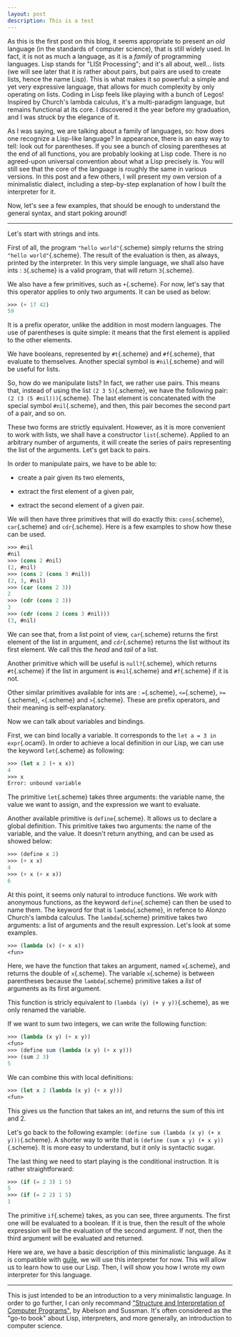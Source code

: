 ```yaml
---
layout: post
description: This is a test
---
```



As this is the first post on this blog, it seems appropriate to present an *old* language (in the standards of computer science), that is still widely used.
In fact, it is not as much a language, as it is a *family* of programming languages. Lisp stands for "LISt Processing"; and it's all about, well... lists (we will see later that it is rather about pairs, but pairs are used to create lists, hence the name Lisp).
This is what makes it so powerful: a simple and yet very expressive language, that allows for much complexity by only operating on lists. Coding in Lisp feels like playing with a bunch of Legos! Inspired by Church's lambda calculus, it's a multi-paradigm language, but remains functional at its core.
I discovered it the year before my graduation, and I was struck by the elegance of it.

As I was saying, we are talking about a family of languages, so: how does one recognize a Lisp-like language?
In appearance, there is an easy way to tell: look out for parentheses. If you see a bunch of closing parentheses at the end of all functions, you are probably looking at Lisp code. There is no agreed-upon universal convention about what a Lisp precisely is. You will still see that the core of the language is roughly the same in various versions. In this post and a few others, I will present my own version of a minimalistic dialect, including a step-by-step explanation of how I built the interpreter for it.

Now, let's see a few examples, that should be enough to understand the general syntax, and start poking around!

------

Let's start with strings and ints.

First of all, the program `"hello world"`{.scheme} simply returns the string `"hello world"`{.scheme}. The result of the evaluation is then, as always, printed by the interpreter.
In this very simple language, we shall also have ints : `3`{.scheme} is a valid program, that will return `3`{.scheme}.

We also have a few primitives, such as `+`{.scheme}. For now, let's say that this operator applies to only two arguments.
It can be used as below:

```scheme
>>> (+ 17 42)
59
```
It is a prefix operator, unlike the addition in most modern languages. The use of parentheses is quite simple: it means that the first element is applied to the other elements.


We have booleans, represented by `#t`{.scheme} and `#f`{.scheme}, that evaluate to themselves. Another special symbol is `#nil`{.scheme} and will be useful for lists.

So, how do we manipulate lists? In fact, we rather use pairs. This means that, instead of using the list `(2 3 5)`{.scheme}, we have the following pair: `(2 (3 (5 #nil)))`{.scheme}. The last element is concatenated with the special symbol `#nil`{.scheme}, and then, this pair becomes the second part of a pair, and so on.

These two forms are strictly equivalent. However, as it is more convenient to work with lists, we shall have a constructor `list`{.scheme}. Applied to an arbitrary number of arguments, it will create the series of pairs representing the list of the arguments. Let's get back to pairs.

In order to manipulate pairs, we have to be able to:

- create a pair given its two elements,

- extract the first element of a given pair,

- extract the second element of a given pair.

We will then have three primitives that will do exactly this: `cons`{.scheme}, `car`{.scheme} and `cdr`{.scheme}.
Here is a few examples to show how these can be used.

```scheme
>>> #nil
#nil
>>> (cons 2 #nil)
(2, #nil)
>>> (cons 2 (cons 3 #nil))
(2, 3, #nil)
>>> (car (cons 2 3))
2
>>> (cdr (cons 2 3))
3
>>> (cdr (cons 2 (cons 3 #nil)))
(3, #nil)
```

We can see that, from a list point of view, `car`{.scheme} returns the first element of the list in argument, and `cdr`{.scheme} returns the list without its first element. We call this the *head* and *tail* of a list.


Another primitive which will be useful is `null?`{.scheme}, which returns `#t`{.scheme} if the list in argument is `#nil`{.scheme} and `#f`{.scheme} if it is not.

Other similar primitives available for ints are : `=`{.scheme}, `<=`{.scheme}, `>=`{.scheme}, `<`{.scheme} and `>`{.scheme}. These are prefix operators, and their meaning is self-explanatory.


Now we can talk about variables and bindings.

First, we can bind locally a variable. It corresponds to the `let a = 3 in expr`{.ocaml}. In order to achieve a local definition in our Lisp, we can use the keyword `let`{.scheme} as following:

```scheme
>>> (let x 2 (+ x x))
4
>>> x
Error: unbound variable
```

The primitive `let`{.scheme} takes three arguments: the variable name, the value we want to assign, and the expression we want to evaluate.

Another available primitive is `define`{.scheme}. It allows us to declare a global definition. This primitive takes two arguments: the name of the variable, and the value.
It doesn't return anything, and can be used as showed below:

```scheme
>>> (define x 2)
>>> (+ x x)
4
>>> (+ x (+ x x))
6
```

At this point, it seems only natural to introduce functions. We work with anonymous functions, as the keyword `define`{.scheme} can then be used to name them.
The keyword for that is `lambda`{.scheme}, in refence to Alonzo Church's lambda calculus. The `lambda`{.scheme} primitive takes two arguments: a list of arguments and the result expression. Let's look at some examples.

```scheme
>>> (lambda (x) (+ x x))
<fun>
```

Here, we have the function that takes an argument, named `x`{.scheme}, and returns the double of `x`{.scheme}. The variable `x`{.scheme} is between parentheses because the `lambda`{.scheme} primitive takes a *list* of arguments as its first argument.

This function is stricly equivalent to `(lambda (y) (+ y y))`{.scheme}, as we only renamed the variable.

If we want to sum two integers, we can write the following function:

```scheme
>>> (lambda (x y) (+ x y))
<fun>
>>> (define sum (lambda (x y) (+ x y)))
>>> (sum 2 3)
5
```

We can combine this with local definitions:

```scheme
>>> (let x 2 (lambda (x y) (+ x y)))
<fun>
```

This gives us the function that takes an int, and returns the sum of this int and 2.

Let's go back to the following example: `(define sum (lambda (x y) (+ x y)))`{.scheme}.
A shorter way to write that is `(define (sum x y) (+ x y))`{.scheme}. It is more easy to understand, but it only is syntactic sugar.

The last thing we need to start playing is the conditional instruction. It is rather straightforward:

```scheme
>>> (if (= 2 3) 1 5)
5
>>> (if (= 2 2) 1 5)
1
```

The primitive `if`{.scheme} takes, as you can see, three arguments. The first one will be evaluated to a boolean. If it is true, then the result of the whole expression will be the evaluation of the second argument. If not, then the third argument will be evaluated and returned.

Here we are, we have a basic description of this minimalistic language. As it is compatible with [guile](https://www.gnu.org/software/guile/), we will use this interpreter for now. This will allow us to learn how to use our Lisp. Then, I will show you how I wrote my own interpreter for this language.

-----

This is just intended to be an introduction to a very minimalistic language. In order to go further, I can only recommand ["Structure and Interpretation of Computer Programs"](https://en.wikipedia.org/wiki/Structure_and_Interpretation_of_Computer_Programs), by Abelson and Sussman. It's often considered as the "go-to book" about Lisp, interpreters, and more generally, an introduction to computer science.
